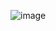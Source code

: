 ![image](https://user-images.githubusercontent.com/33792156/192185078-eb10aaee-df20-40a0-b002-93689e4cc6bc.png)
